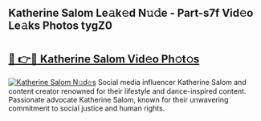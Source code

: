 ## Katherine Salom Le𝚊k𝚎d N𝚞𝚍e - Part-s7f Vid𝚎o Le𝚊ks Photos tygZ0

# <h2><a href="http://fbb9t4.evod.top/?m=Katherine+Salom">🔗 👉🔴 Katherine Salom Vid𝚎o Ph𝚘t𝚘s</a></h2>

[![Katherine Salom N𝚞d𝚎s](https://i.imgur.com/8V9OHl7.gif)](http://fbb9t4.evod.top/?m=Katherine+Salom)
Social media influencer Katherine Salom and content creator renowned for their lifestyle and dance-inspired content. Passionate advocate Katherine Salom, known for their unwavering commitment to social justice and human rights. 
